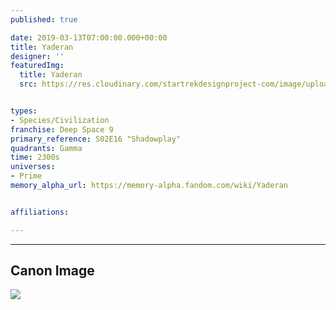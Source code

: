 ```yaml
---
published: true

date: 2019-03-13T07:00:00.000+00:00
title: Yaderan
designer: ''
featuredImg:
  title: Yaderan
  src: https://res.cloudinary.com/startrekdesignproject-com/image/upload/v1554865413/Yaderan.png


types:
- Species/Civilization
franchise: Deep Space 9
primary_reference: S02E16 "Shadowplay"
quadrants: Gamma
time: 2300s
universes:
- Prime
memory_alpha_url: https://memory-alpha.fandom.com/wiki/Yaderan


affiliations:

---
```

***

## Canon Image

![](https://res.cloudinary.com/startrekdesignproject-com/image/upload/v1552535782/Yaderan_Logo_Shadowplay_1.jpg)